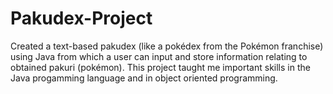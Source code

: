 # Pakudex-Project

Created a text-based pakudex (like a pokédex from the Pokémon franchise) using Java from which a user can input and store information relating to obtained pakuri (pokémon). This project taught me important skills in the Java progamming language and in object oriented programming.
